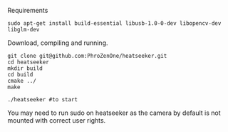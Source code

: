 
Requirements
```
sudo apt-get install build-essential libusb-1.0-0-dev libopencv-dev libglm-dev
```

Download, compiling and running.

```
git clone git@github.com:PhroZenOne/heatseeker.git
cd heatseeker
mkdir build
cd build
cmake ../
make 

./heatseeker #to start
```

You may need to run sudo on heatseeker as the camera by default is not mounted with correct user rights.
